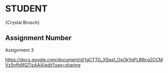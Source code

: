 # STUDENT

{Crystal Brusch}

## Assignment Number 
Assignment 3

https://docs.google.com/document/d/1gCTTG_XSea1_OsOkYqFLBRcg2CCMVz5nfh6fQTlzAA4/edit?usp=sharing
